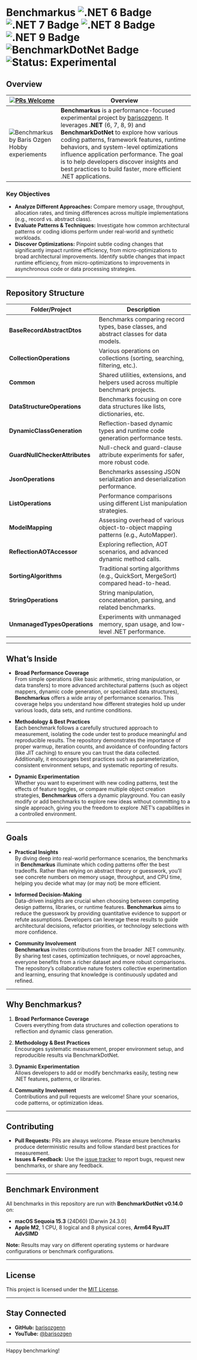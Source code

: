 # Benchmarkus <img src="https://img.shields.io/badge/.NET-6-blueviolet" alt=".NET 6 Badge" /> <img src="https://img.shields.io/badge/.NET-7-blueviolet" alt=".NET 7 Badge" /> <img src="https://img.shields.io/badge/.NET-8-blueviolet" alt=".NET 8 Badge" /> <img src="https://img.shields.io/badge/.NET-9-blueviolet" alt=".NET 9 Badge" /> <img src="https://img.shields.io/badge/BenchmarkDotNet-%E2%9A%A1%20-lightgrey" alt="BenchmarkDotNet Badge" />  <img src="https://img.shields.io/badge/Status-Experimental-yellow" alt="Status: Experimental" /> 
## Overview

| [![PRs Welcome](https://img.shields.io/badge/PRs-welcome-brightgreen.svg?style=for-the-badge)](https://github.com/barisozgenn/Benchmarkus/pulls)           | Overview                                                                              |
|-----------------------------|------------------------------------------------------------------------------------------|
|<img src="https://repository-images.githubusercontent.com/899894888/4373c416-d471-4469-8aed-ddfb5f49d001" alt="Benchmarkus by Baris Ozgen Hobby experiements"> |**Benchmarkus** is a performance-focused experimental project by [barisozgenn](https://github.com/barisozgenn). It leverages **.NET** (6, 7, 8, 9) and **BenchmarkDotNet** to explore how various coding patterns, framework features, runtime behaviors, and system-level optimizations influence application performance. The goal is to help developers discover insights and best practices to build faster, more efficient .NET applications.|
### Key Objectives
- **Analyze Different Approaches:** Compare memory usage, throughput, allocation rates, and timing differences across multiple implementations (e.g., record vs. abstract class).  
- **Evaluate Patterns & Techniques:** Investigate how common architectural patterns or coding idioms perform under real-world and synthetic workloads.  
- **Discover Optimizations:** Pinpoint subtle coding changes that significantly impact runtime efficiency, from micro-optimizations to broad architectural improvements. Identify subtle changes that impact runtime efficiency, from micro-optimizations to improvements in asynchronous code or data processing strategies.

---

## Repository Structure

| Folder/Project              | Description                                                                              |
|-----------------------------|------------------------------------------------------------------------------------------|
| **BaseRecordAbstractDtos**  | Benchmarks comparing record types, base classes, and abstract classes for data models.  |
| **CollectionOperations**    | Various operations on collections (sorting, searching, filtering, etc.).               |
| **Common**                  | Shared utilities, extensions, and helpers used across multiple benchmark projects.       |
| **DataStructureOperations** | Benchmarks focusing on core data structures like lists, dictionaries, etc.              |
| **DynamicClassGeneration**  | Reflection-based dynamic types and runtime code generation performance tests.            |
| **GuardNullCheckerAttributes** | Null-check and guard-clause attribute experiments for safer, more robust code.      |
| **JsonOperations**          | Benchmarks assessing JSON serialization and deserialization performance.                 |
| **ListOperations**          | Performance comparisons using different List<T> manipulation strategies.                 |
| **ModelMapping**            | Assessing overhead of various object-to-object mapping patterns (e.g., AutoMapper).      |
| **ReflectionAOTAccessor**   | Exploring reflection, AOT scenarios, and advanced dynamic method calls.                 |
| **SortingAlgorithms**       | Traditional sorting algorithms (e.g., QuickSort, MergeSort) compared head-to-head.       |
| **StringOperations**        | String manipulation, concatenation, parsing, and related benchmarks.                     |
| **UnmanagedTypesOperations**| Experiments with unmanaged memory, span usage, and low-level .NET performance.           |

---
## What’s Inside

- **Broad Performance Coverage**  
  From simple operations (like basic arithmetic, string manipulation, or data transfers) to more advanced architectural patterns (such as object mappers, dynamic code generation, or specialized data structures), **Benchmarkus** offers a wide array of performance scenarios. This coverage helps you understand how different strategies hold up under various loads, data sets, and runtime conditions.

- **Methodology & Best Practices**  
  Each benchmark follows a carefully structured approach to measurement, isolating the code under test to produce meaningful and reproducible results. The repository demonstrates the importance of proper warmup, iteration counts, and avoidance of confounding factors (like JIT caching) to ensure you can trust the data collected. Additionally, it encourages best practices such as parameterization, consistent environment setups, and systematic reporting of results.

- **Dynamic Experimentation**  
  Whether you want to experiment with new coding patterns, test the effects of feature toggles, or compare multiple object creation strategies, **Benchmarkus** offers a dynamic playground. You can easily modify or add benchmarks to explore new ideas without committing to a single approach, giving you the freedom to explore .NET’s capabilities in a controlled environment.

---

## Goals

- **Practical Insights**  
  By diving deep into real-world performance scenarios, the benchmarks in **Benchmarkus** illuminate which coding patterns offer the best tradeoffs. Rather than relying on abstract theory or guesswork, you’ll see concrete numbers on memory usage, throughput, and CPU time, helping you decide what may (or may not) be more efficient.

- **Informed Decision-Making**  
  Data-driven insights are crucial when choosing between competing design patterns, libraries, or runtime features. **Benchmarkus** aims to reduce the guesswork by providing quantitative evidence to support or refute assumptions. Developers can leverage these results to guide architectural decisions, refactor priorities, or technology selections with more confidence.

- **Community Involvement**  
  **Benchmarkus** invites contributions from the broader .NET community. By sharing test cases, optimization techniques, or novel approaches, everyone benefits from a richer dataset and more robust comparisons. The repository’s collaborative nature fosters collective experimentation and learning, ensuring that knowledge is continuously updated and refined.

---

## Why Benchmarkus?

1. **Broad Performance Coverage**  
   Covers everything from data structures and collection operations to reflection and dynamic class generation.

2. **Methodology & Best Practices**  
   Encourages systematic measurement, proper environment setup, and reproducible results via BenchmarkDotNet.

3. **Dynamic Experimentation**  
   Allows developers to add or modify benchmarks easily, testing new .NET features, patterns, or libraries.

4. **Community Involvement**  
   Contributions and pull requests are welcome! Share your scenarios, code patterns, or optimization ideas.

---

## Contributing
- **Pull Requests:** PRs are always welcome. Please ensure benchmarks produce deterministic results and follow standard best practices for measurement.
- **Issues & Feedback:** Use the [issue tracker](https://github.com/barisozgenn/Benchmarkus/issues) to report bugs, request new benchmarks, or share any feedback.

---
## Benchmark Environment
All benchmarks in this repository are run with **BenchmarkDotNet v0.14.0** on:
- **macOS Sequoia 15.3** (24D60) \[Darwin 24.3.0\]
- **Apple M2**, 1 CPU, 8 logical and 8 physical cores, **Arm64 RyuJIT AdvSIMD**  

**Note:** Results may vary on different operating systems or hardware configurations or benchmark configurations.

---
## License
This project is licensed under the [MIT License](LICENSE).

---

## Stay Connected
- **GitHub:** [barisozgenn](https://github.com/barisozgenn)  
- **YouTube:** [@barisozgen](https://youtube.com/@barisozgen)

---

Happy benchmarking!
